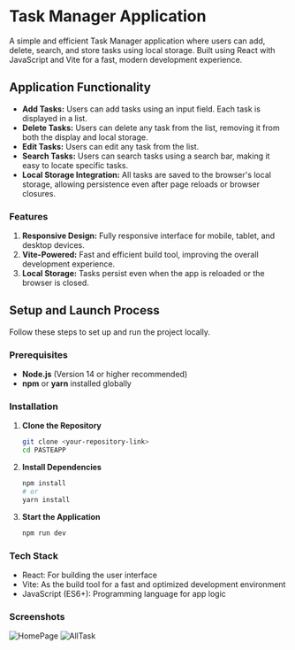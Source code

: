# Task Manager Application

A simple and efficient Task Manager application where users can add, delete, search, and store tasks using local storage. Built using React with JavaScript and Vite for a fast, modern development experience.

## Application Functionality

- **Add Tasks:** Users can add tasks using an input field. Each task is displayed in a list.
- **Delete Tasks:** Users can delete any task from the list, removing it from both the display and local storage.
- **Edit Tasks:** Users can edit any task from the list.
- **Search Tasks:** Users can search tasks using a search bar, making it easy to locate specific tasks.
- **Local Storage Integration:** All tasks are saved to the browser's local storage, allowing persistence even after page reloads or browser closures.

### Features

1. **Responsive Design:** Fully responsive interface for mobile, tablet, and desktop devices.
2. **Vite-Powered:** Fast and efficient build tool, improving the overall development experience.
3. **Local Storage:** Tasks persist even when the app is reloaded or the browser is closed.

## Setup and Launch Process

Follow these steps to set up and run the project locally.

### Prerequisites

- **Node.js** (Version 14 or higher recommended)
- **npm** or **yarn** installed globally

### Installation

1. **Clone the Repository**

   ```bash
   git clone <your-repository-link>
   cd PASTEAPP

   ```

2. **Install Dependencies**

   ```bash
   npm install
   # or
   yarn install

   ```

3. **Start the Application**
   ```bash
   npm run dev
   ```

### Tech Stack

- React: For building the user interface
- Vite: As the build tool for a fast and optimized development environment
- JavaScript (ES6+): Programming language for app logic

### Screenshots

![HomePage](public/Home.png.png)
![AllTask](public/All%20Task.png.png)
